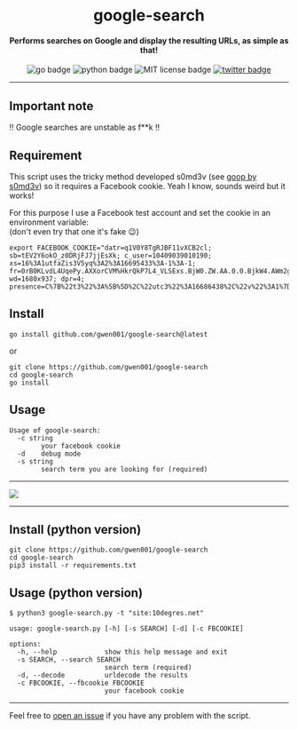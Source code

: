 <h1 align="center">google-search</h1>

<h4 align="center">Performs searches on Google and display the resulting URLs, as simple as that!</h4>

<p align="center">
    <img src="https://img.shields.io/badge/go-v1.13-blue" alt="go badge">
    <img src="https://img.shields.io/badge/python-v3-blue" alt="python badge">
    <img src="https://img.shields.io/badge/license-MIT-green" alt="MIT license badge">
    <a href="https://twitter.com/intent/tweet?text=https%3a%2f%2fgithub.com%2fgwen001%2fgoogle-search%2f" target="_blank"><img src="https://img.shields.io/twitter/url?style=social&url=https%3A%2F%2Fgithub.com%2Fgwen001%2Fgoogle-search" alt="twitter badge"></a>
</p>

<!-- <p align="center">
    <img src="https://img.shields.io/github/stars/gwen001/google-search?style=social" alt="github stars badge">
    <img src="https://img.shields.io/github/watchers/gwen001/google-search?style=social" alt="github watchers badge">
    <img src="https://img.shields.io/github/forks/gwen001/google-search?style=social" alt="github forks badge">
</p> -->

---

## Important note

‼ Google searches are unstable as f**k ‼

## Requirement

This script uses the tricky method developed s0md3v (see [goop by s0md3v](https://github.com/s0md3v/goop)) so it requires a Facebook cookie.
Yeah I know, sounds weird but it works!

For this purpose I use a Facebook test account and set the cookie in an environment variable:  
(don't even try that one it's fake 😉)  
```
export FACEBOOK_COOKIE="datr=q1V0Y8TgRJBF11vXCB2cl; sb=tEV2Y6okO_z0DRjFJ7jjEsXk; c_user=10409039010190; xs=16%3A1utfaZis3V5yq%3A2%3A16695433%3A-1%3A-1; fr=0rB0KLvdL4UqePy.AXXorCVM%HkrQkP7L4_VLSExs.BjW0.ZW.AA.0.0.BjkW4.AWm2gIsce6; wd=1680x937; dpr=4; presence=C%7B%22t3%22%3A%5B%5D%2C%22utc3%22%3A16686438%2C%22v%22%3A1%7D"
```

## Install

```
go install github.com/gwen001/google-search@latest
```

or

```
git clone https://github.com/gwen001/google-search
cd google-search
go install
```

## Usage

```
Usage of google-search:
  -c string
    	your facebook cookie
  -d	debug mode
  -s string
    	search term you are looking for (required)
```

---

<img src="https://raw.githubusercontent.com/gwen001/google-search/master/preview.gif" />

---

## Install (python version)

```
git clone https://github.com/gwen001/google-search
cd google-search
pip3 install -r requirements.txt
```

## Usage (python version)

```
$ python3 google-search.py -t "site:10degres.net"
```

```
usage: google-search.py [-h] [-s SEARCH] [-d] [-c FBCOOKIE]

options:
  -h, --help            show this help message and exit
  -s SEARCH, --search SEARCH
                        search term (required)
  -d, --decode          urldecode the results
  -c FBCOOKIE, --fbcookie FBCOOKIE
                        your facebook cookie
```

---

Feel free to [open an issue](/../../issues/) if you have any problem with the script.  

